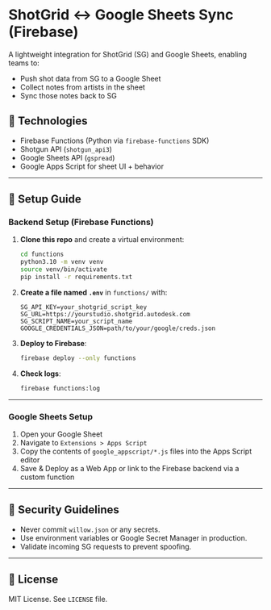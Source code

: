# ShotGrid ↔ Google Sheets Sync (Firebase)

A lightweight integration for ShotGrid (SG) and Google Sheets, enabling teams to:
- Push shot data from SG to a Google Sheet
- Collect notes from artists in the sheet
- Sync those notes back to SG

## 🔧 Technologies
- Firebase Functions (Python via `firebase-functions` SDK)
- Shotgun API (`shotgun_api3`)
- Google Sheets API (`gspread`)
- Google Apps Script for sheet UI + behavior

---

## 🚀 Setup Guide

### Backend Setup (Firebase Functions)

1. **Clone this repo** and create a virtual environment:
    ```bash
    cd functions
    python3.10 -m venv venv
    source venv/bin/activate
    pip install -r requirements.txt
    ```

2. **Create a file named `.env`** in `functions/` with:
    ```env
    SG_API_KEY=your_shotgrid_script_key
    SG_URL=https://yourstudio.shotgrid.autodesk.com
    SG_SCRIPT_NAME=your_script_name
    GOOGLE_CREDENTIALS_JSON=path/to/your/google/creds.json
    ```

3. **Deploy to Firebase**:
    ```bash
    firebase deploy --only functions
    ```

4. **Check logs**:
    ```bash
    firebase functions:log
    ```

---

### Google Sheets Setup

1. Open your Google Sheet
2. Navigate to `Extensions > Apps Script`
3. Copy the contents of `google_appscript/*.js` files into the Apps Script editor
4. Save & Deploy as a Web App or link to the Firebase backend via a custom function

---

## 🔐 Security Guidelines

- Never commit `willow.json` or any secrets.
- Use environment variables or Google Secret Manager in production.
- Validate incoming SG requests to prevent spoofing.

---

## 🧾 License

MIT License. See `LICENSE` file.
